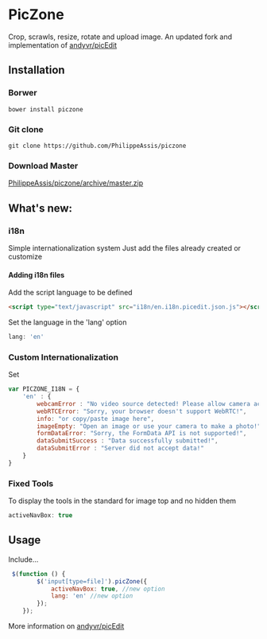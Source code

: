 # PicZone
Crop, scrawls, resize, rotate and upload image. An updated fork and implementation of [andyvr/picEdit](https://github.com/andyvr/picEdit)

## Installation
###  Borwer
```bower install piczone```
### Git clone
```git clone https://github.com/PhilippeAssis/piczone```
### Download Master
[PhilippeAssis/piczone/archive/master.zip](https://github.com/PhilippeAssis/piczone/archive/master.zip)

## What's new:
### i18n
Simple internationalization system
Just add the files already created or customize
#### Adding i18n files
Add the script language to be defined

```html 
<script type="text/javascript" src="i18n/en.i18n.picedit.json.js"></script>
```

Set the language in the 'lang' option 
```javascript 
lang: 'en'
```

### Custom Internationalization
Set
```javascript 
var PICZONE_I18N = {
    'en' : {
        webcamError : "No video source detected! Please allow camera access!",
        webRTCError: "Sorry, your browser doesn't support WebRTC!",
        info: "or copy/paste image here",
        imageEmpty: "Open an image or use your camera to make a photo!",
        formDataError: "Sorry, the FormData API is not supported!",
        dataSubmitSuccess : "Data successfully submitted!",
        dataSubmitError : "Server did not accept data!"
    }
}
```
### Fixed Tools
To display the tools in the standard for image top and no hidden them 
```javascript 
activeNavBox: true
```

## Usage
Include...
```javascript
 $(function () {
        $('input[type=file]').picZone({
            activeNavBox: true, //new option
            lang: 'en' //new option
        });
    });
```

More information on [andyvr/picEdit](https://github.com/andyvr/picEdit)